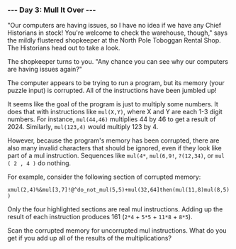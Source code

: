 <!-- ENGLISH -->
### --- Day 3: Mull It Over ---

"Our computers are having issues, so I have no idea if we have any Chief Historians in stock! You're welcome to check the warehouse, though,"
says the mildly flustered shopkeeper at the North Pole Toboggan Rental Shop.
The Historians head out to take a look.

The shopkeeper turns to you. "Any chance you can see why our computers are having issues again?"

The computer appears to be trying to run a program, but its memory (your puzzle input) is corrupted.
All of the instructions have been jumbled up!

It seems like the goal of the program is just to multiply some numbers.
It does that with instructions like `mul(X,Y)`, where X and Y are each 1-3 digit numbers.
For instance, `mul(44,46)` multiplies 44 by 46 to get a result of 2024.
Similarly, `mul(123,4)` would multiply 123 by 4.

However, because the program's memory has been corrupted, there are also many invalid characters that should be ignored, even if they look like part of a mul instruction.
Sequences like `mul(4*`, `mul(6,9!`, `?(12,34)`, or `mul ( 2 , 4 )` do nothing.

For example, consider the following section of corrupted memory:

`xmul(2,4)%&mul[3,7]!@^do_not_mul(5,5)+mul(32,64]then(mul(11,8)mul(8,5))`

Only the four highlighted sections are real mul instructions.
Adding up the result of each instruction produces 161 (`2*4` + `5*5` + `11*8` + `8*5`).

Scan the corrupted memory for uncorrupted mul instructions.
What do you get if you add up all of the results of the multiplications?
